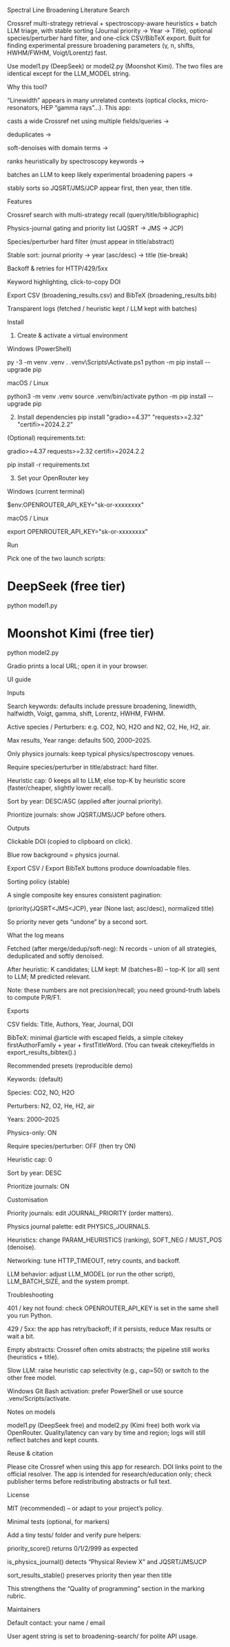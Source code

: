 Spectral Line Broadening Literature Search

Crossref multi-strategy retrieval + spectroscopy-aware heuristics + batch LLM triage, with stable sorting (Journal priority → Year → Title), optional species/perturber hard filter, and one-click CSV/BibTeX export.
Built for finding experimental pressure broadening parameters (γ, n, shifts, HWHM/FWHM, Voigt/Lorentz) fast.

Use model1.py (DeepSeek) or model2.py (Moonshot Kimi). The two files are identical except for the LLM_MODEL string.

Why this tool?

“Linewidth” appears in many unrelated contexts (optical clocks, micro-resonators, HEP “gamma rays”…). This app:

casts a wide Crossref net using multiple fields/queries →

deduplicates →

soft-denoises with domain terms →

ranks heuristically by spectroscopy keywords →

batches an LLM to keep likely experimental broadening papers →

stably sorts so JQSRT/JMS/JCP appear first, then year, then title.

Features

Crossref search with multi-strategy recall (query/title/bibliographic)

Physics-journal gating and priority list (JQSRT → JMS → JCP)

Species/perturber hard filter (must appear in title/abstract)

Stable sort: journal priority → year (asc/desc) → title (tie-break)

Backoff & retries for HTTP/429/5xx

Keyword highlighting, click-to-copy DOI

Export CSV (broadening_results.csv) and BibTeX (broadening_results.bib)

Transparent logs (fetched / heuristic kept / LLM kept with batches)

Install
1) Create & activate a virtual environment

Windows (PowerShell)

py -3 -m venv .venv
. .venv\Scripts\Activate.ps1
python -m pip install --upgrade pip


macOS / Linux

python3 -m venv .venv
source .venv/bin/activate
python -m pip install --upgrade pip

2) Install dependencies
pip install "gradio>=4.37" "requests>=2.32" "certifi>=2024.2.2"


(Optional) requirements.txt:

gradio>=4.37
requests>=2.32
certifi>=2024.2.2

pip install -r requirements.txt

3) Set your OpenRouter key

Windows (current terminal)

$env:OPENROUTER_API_KEY="sk-or-xxxxxxxx"


macOS / Linux

export OPENROUTER_API_KEY="sk-or-xxxxxxxx"

Run

Pick one of the two launch scripts:

# DeepSeek (free tier)
python model1.py

# Moonshot Kimi (free tier)
python model2.py


Gradio prints a local URL; open it in your browser.

UI guide

Inputs

Search keywords: defaults include pressure broadening, linewidth, halfwidth, Voigt, gamma, shift, Lorentz, HWHM, FWHM.

Active species / Perturbers: e.g. CO2, NO, H2O and N2, O2, He, H2, air.

Max results, Year range: defaults 500, 2000–2025.

Only physics journals: keep typical physics/spectroscopy venues.

Require species/perturber in title/abstract: hard filter.

Heuristic cap: 0 keeps all to LLM; else top-K by heuristic score (faster/cheaper, slightly lower recall).

Sort by year: DESC/ASC (applied after journal priority).

Prioritize journals: show JQSRT/JMS/JCP before others.

Outputs

Clickable DOI (copied to clipboard on click).

Blue row background = physics journal.

Export CSV / Export BibTeX buttons produce downloadable files.

Sorting policy (stable)

A single composite key ensures consistent pagination:

(priority(JQSRT<JMS<JCP), year (None last; asc/desc), normalized title)


So priority never gets “undone” by a second sort.

What the log means

Fetched (after merge/dedup/soft-neg): N records – union of all strategies, deduplicated and softly denoised.

After heuristic: K candidates; LLM kept: M (batches=B) – top-K (or all) sent to LLM; M predicted relevant.

Note: these numbers are not precision/recall; you need ground-truth labels to compute P/R/F1.

Exports

CSV fields: Title, Authors, Year, Journal, DOI

BibTeX: minimal @article with escaped fields, a simple citekey
firstAuthorFamily + year + firstTitleWord.
(You can tweak citekey/fields in export_results_bibtex().)

Recommended presets (reproducible demo)

Keywords: (default)

Species: CO2, NO, H2O

Perturbers: N2, O2, He, H2, air

Years: 2000–2025

Physics-only: ON

Require species/perturber: OFF (then try ON)

Heuristic cap: 0

Sort by year: DESC

Prioritize journals: ON

Customisation

Priority journals: edit JOURNAL_PRIORITY (order matters).

Physics journal palette: edit PHYSICS_JOURNALS.

Heuristics: change PARAM_HEURISTICS (ranking), SOFT_NEG / MUST_POS (denoise).

Networking: tune HTTP_TIMEOUT, retry counts, and backoff.

LLM behavior: adjust LLM_MODEL (or run the other script), LLM_BATCH_SIZE, and the system prompt.

Troubleshooting

401 / key not found: check OPENROUTER_API_KEY is set in the same shell you run Python.

429 / 5xx: the app has retry/backoff; if it persists, reduce Max results or wait a bit.

Empty abstracts: Crossref often omits abstracts; the pipeline still works (heuristics + title).

Slow LLM: raise heuristic cap selectivity (e.g., cap=50) or switch to the other free model.

Windows Git Bash activation: prefer PowerShell or use source .venv/Scripts/activate.

Notes on models

model1.py (DeepSeek free) and model2.py (Kimi free) both work via OpenRouter.
Quality/latency can vary by time and region; logs will still reflect batches and kept counts.

Reuse & citation

Please cite Crossref when using this app for research. DOI links point to the official resolver.
The app is intended for research/education only; check publisher terms before redistributing abstracts or full text.

License

MIT (recommended) – or adapt to your project’s policy.

Minimal tests (optional, for markers)

Add a tiny tests/ folder and verify pure helpers:

priority_score() returns 0/1/2/999 as expected

is_physics_journal() detects “Physical Review X” and JQSRT/JMS/JCP

sort_results_stable() preserves priority then year then title

This strengthens the “Quality of programming” section in the marking rubric.

Maintainers

Default contact: your name / email

User agent string is set to broadening-search/<version> for polite API usage.